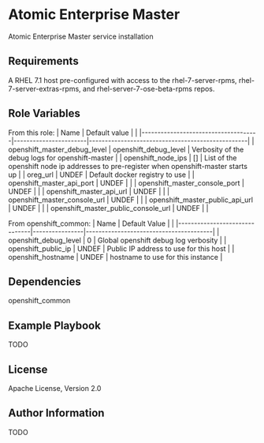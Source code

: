 Atomic Enterprise Master
================

Atomic Enterprise Master service installation

Requirements
------------

A RHEL 7.1 host pre-configured with access to the rhel-7-server-rpms,
rhel-7-server-extras-rpms, and rhel-server-7-ose-beta-rpms repos.

Role Variables
--------------

From this role:
| Name                                | Default value         |                                                  |
|-------------------------------------|-----------------------|--------------------------------------------------|
| openshift_master_debug_level        | openshift_debug_level | Verbosity of the debug logs for openshift-master |
| openshift_node_ips                  | []                    | List of the openshift node ip addresses to pre-register when openshift-master starts up |
| oreg_url                            | UNDEF                 | Default docker registry to use |
| openshift_master_api_port           | UNDEF                 | |
| openshift_master_console_port       | UNDEF                 | |
| openshift_master_api_url            | UNDEF                 | |
| openshift_master_console_url        | UNDEF                 | |
| openshift_master_public_api_url     | UNDEF                 | |
| openshift_master_public_console_url | UNDEF                 | |

From openshift_common:
| Name                          | Default Value  |                                        |
|-------------------------------|----------------|----------------------------------------|
| openshift_debug_level         | 0              | Global openshift debug log verbosity   |
| openshift_public_ip           | UNDEF          | Public IP address to use for this host |
| openshift_hostname            | UNDEF          | hostname to use for this instance      |

Dependencies
------------

openshift_common

Example Playbook
----------------

TODO

License
-------

Apache License, Version 2.0

Author Information
------------------

TODO
